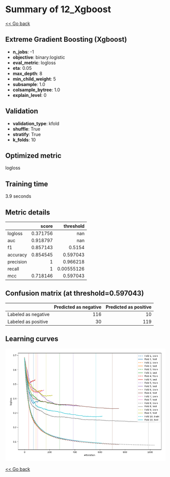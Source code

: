 # Summary of 12_Xgboost

[<< Go back](../README.md)


## Extreme Gradient Boosting (Xgboost)
- **n_jobs**: -1
- **objective**: binary:logistic
- **eval_metric**: logloss
- **eta**: 0.05
- **max_depth**: 8
- **min_child_weight**: 5
- **subsample**: 1.0
- **colsample_bytree**: 1.0
- **explain_level**: 0

## Validation
 - **validation_type**: kfold
 - **shuffle**: True
 - **stratify**: True
 - **k_folds**: 10

## Optimized metric
logloss

## Training time

3.9 seconds

## Metric details
|           |    score |    threshold |
|:----------|---------:|-------------:|
| logloss   | 0.371756 | nan          |
| auc       | 0.918797 | nan          |
| f1        | 0.857143 |   0.5154     |
| accuracy  | 0.854545 |   0.597043   |
| precision | 1        |   0.966218   |
| recall    | 1        |   0.00555126 |
| mcc       | 0.718146 |   0.597043   |


## Confusion matrix (at threshold=0.597043)
|                     |   Predicted as negative |   Predicted as positive |
|:--------------------|------------------------:|------------------------:|
| Labeled as negative |                     116 |                      10 |
| Labeled as positive |                      30 |                     119 |

## Learning curves
![Learning curves](learning_curves.png)

[<< Go back](../README.md)
